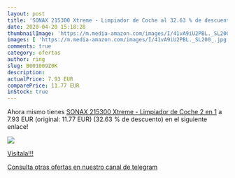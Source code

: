 ```yaml
---
layout: post
title: 'SONAX 215300 Xtreme - Limpiador de Coche al 32.63 % de descuento'
date: 2020-04-20 15:18:28
thumbnailImage: 'https://m.media-amazon.com/images/I/41vA9iU2PBL._SL200_.jpg'
images: [ 'https://m.media-amazon.com/images/I/41vA9iU2PBL._SL200_.jpg' ]
comments: true
category: ofertas
author: ring
slug: B001009Z0K
description:
actualPrice: 7.93 EUR
comparePrice: 11.77 EUR
inStock: true
---
```


Ahora mismo tienes [SONAX 215300 Xtreme - Limpiador de Coche 2 en 1](https://www.amazon.com/dp/B001009Z0K/?tag=redken08-20) a 7.93 EUR (original: 11.77 EUR) (32.63 %  de descuento) en el siguiente enlace!

[![](https://m.media-amazon.com/images/I/41vA9iU2PBL._SL200_.jpg)](https://www.amazon.com/dp/B001009Z0K/?tag=redken08-20)

[Visítala!!!](https://www.amazon.com/dp/B001009Z0K/?tag=redken08-20)

[Consulta otras ofertas en nuestro canal de telegram](https://t.me/s/ofertas25)
